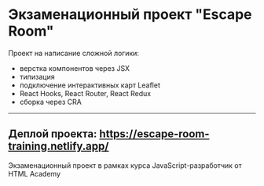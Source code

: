 Экзаменационный проект "Escape Room"
==========
Проект на написание сложной логики:
* верстка компонентов через JSX
* типизация
* подключение интерактивных карт Leaflet
* React Hooks, React Router, React Redux
* сборка через CRA
---
Деплой проекта: https://escape-room-training.netlify.app/
---
Экзаменационный проект в рамках курса JavaScript-разработчик от HTML Academy
